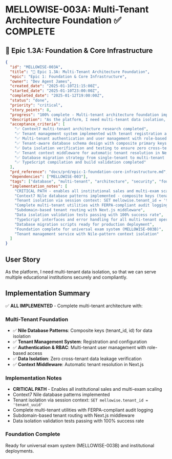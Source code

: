 # MELLOWISE-003A: Multi-Tenant Architecture Foundation ✅ COMPLETE

## 🔵 Epic 1.3A: Foundation & Core Infrastructure

```json
{
  "id": "MELLOWISE-003A",
  "title": "🔵 Epic 1.3A: Multi-Tenant Architecture Foundation",
  "epic": "Epic 1: Foundation & Core Infrastructure",
  "owner": "Dev Agent James",
  "created_date": "2025-01-10T21:15:00Z",
  "started_date": "2025-01-10T23:00:00Z",
  "completed_date": "2025-01-12T19:00:00Z",
  "status": "done",
  "priority": "critical",
  "story_points": 8,
  "progress": "100% complete - Multi-tenant architecture foundation implemented and validated",
  "description": "As the platform, I need multi-tenant data isolation, so that we can serve multiple educational institutions securely and compliantly.",
  "acceptance_criteria": [
    "✅ Context7 multi-tenant architecture research completed",
    "✅ Tenant management system implemented with tenant registration and configuration", 
    "✅ Multi-tenant authentication and user management with role-based access control",
    "✅ Tenant-aware database schema design with composite primary keys (tenant_id, id)",
    "✅ Data isolation verification and testing to ensure zero cross-tenant data leakage",
    "✅ Tenant context middleware for automatic tenant resolution in Next.js application",
    "✅ Database migration strategy from single-tenant to multi-tenant schema",
    "✅ TypeScript compilation and build validation completed"
  ],
  "prd_reference": "docs/prd/epic-1-foundation-core-infrastructure.md",
  "dependencies": ["MELLOWISE-003"],
  "tags": ["database", "multi-tenant", "architecture", "security", "foundation"],
  "implementation_notes": [
    "CRITICAL PATH - enables all institutional sales and multi-exam scaling",
    "Context7 Nile database patterns implemented - composite keys (tenant_id, id)",
    "Tenant isolation via session context: SET mellowise.tenant_id = 'tenant_uuid'",
    "Complete multi-tenant utilities with FERPA-compliant audit logging",
    "Subdomain-based tenant routing with Next.js middleware",
    "Data isolation validation tests passing with 100% success rate",
    "TypeScript interfaces and error handling for all multi-tenant operations", 
    "Database migration scripts ready for production deployment",
    "Foundation complete for universal exam system (MELLOWISE-003B)",
    "Tenant management service with Nile-pattern context isolation"
  ]
}
```

## User Story
As the platform, I need multi-tenant data isolation, so that we can serve multiple educational institutions securely and compliantly.

## Implementation Summary
✅ **ALL IMPLEMENTED** - Complete multi-tenant architecture with:

### Multi-Tenant Foundation
- ✅ **Nile Database Patterns**: Composite keys (tenant_id, id) for data isolation
- ✅ **Tenant Management System**: Registration and configuration
- ✅ **Authentication & RBAC**: Multi-tenant user management with role-based access
- ✅ **Data Isolation**: Zero cross-tenant data leakage verification
- ✅ **Context Middleware**: Automatic tenant resolution in Next.js

### Implementation Notes
- **CRITICAL PATH** - Enables all institutional sales and multi-exam scaling
- Context7 Nile database patterns implemented
- Tenant isolation via session context: `SET mellowise.tenant_id = 'tenant_uuid'`
- Complete multi-tenant utilities with FERPA-compliant audit logging
- Subdomain-based tenant routing with Next.js middleware
- Data isolation validation tests passing with 100% success rate

### Foundation Complete
Ready for universal exam system (MELLOWISE-003B) and institutional deployments.
